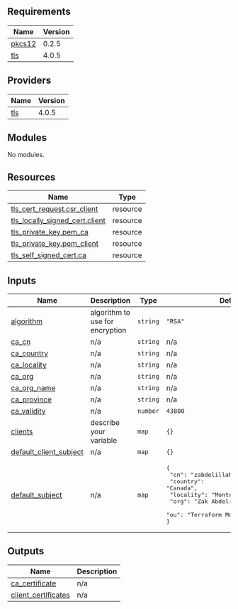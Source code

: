 ## Requirements

| Name | Version |
|------|---------|
| <a name="requirement_pkcs12"></a> [pkcs12](#requirement\_pkcs12) | 0.2.5 |
| <a name="requirement_tls"></a> [tls](#requirement\_tls) | 4.0.5 |

## Providers

| Name | Version |
|------|---------|
| <a name="provider_tls"></a> [tls](#provider\_tls) | 4.0.5 |

## Modules

No modules.

## Resources

| Name | Type |
|------|------|
| [tls_cert_request.csr_client](https://registry.terraform.io/providers/hashicorp/tls/4.0.5/docs/resources/cert_request) | resource |
| [tls_locally_signed_cert.client](https://registry.terraform.io/providers/hashicorp/tls/4.0.5/docs/resources/locally_signed_cert) | resource |
| [tls_private_key.pem_ca](https://registry.terraform.io/providers/hashicorp/tls/4.0.5/docs/resources/private_key) | resource |
| [tls_private_key.pem_client](https://registry.terraform.io/providers/hashicorp/tls/4.0.5/docs/resources/private_key) | resource |
| [tls_self_signed_cert.ca](https://registry.terraform.io/providers/hashicorp/tls/4.0.5/docs/resources/self_signed_cert) | resource |

## Inputs

| Name | Description | Type | Default | Required |
|------|-------------|------|---------|:--------:|
| <a name="input_algorithm"></a> [algorithm](#input\_algorithm) | algorithm to use for encryption | `string` | `"RSA"` | no |
| <a name="input_ca_cn"></a> [ca\_cn](#input\_ca\_cn) | n/a | `string` | n/a | yes |
| <a name="input_ca_country"></a> [ca\_country](#input\_ca\_country) | n/a | `string` | n/a | yes |
| <a name="input_ca_locality"></a> [ca\_locality](#input\_ca\_locality) | n/a | `string` | n/a | yes |
| <a name="input_ca_org"></a> [ca\_org](#input\_ca\_org) | n/a | `string` | n/a | yes |
| <a name="input_ca_org_name"></a> [ca\_org\_name](#input\_ca\_org\_name) | n/a | `string` | n/a | yes |
| <a name="input_ca_province"></a> [ca\_province](#input\_ca\_province) | n/a | `string` | n/a | yes |
| <a name="input_ca_validity"></a> [ca\_validity](#input\_ca\_validity) | n/a | `number` | `43800` | no |
| <a name="input_clients"></a> [clients](#input\_clients) | describe your variable | `map` | `{}` | no |
| <a name="input_default_client_subject"></a> [default\_client\_subject](#input\_default\_client\_subject) | n/a | `map` | `{}` | no |
| <a name="input_default_subject"></a> [default\_subject](#input\_default\_subject) | n/a | `map` | <pre>{<br>  "cn": "zabdelillah.private_ca_chain",<br>  "country": "Canada",<br>  "locality": "Montreal",<br>  "org": "Zak Abdel-Illah",<br>  "ou": "Terraform Module"<br>}</pre> | no |

## Outputs

| Name | Description |
|------|-------------|
| <a name="output_ca_certificate"></a> [ca\_certificate](#output\_ca\_certificate) | n/a |
| <a name="output_client_certificates"></a> [client\_certificates](#output\_client\_certificates) | n/a |
